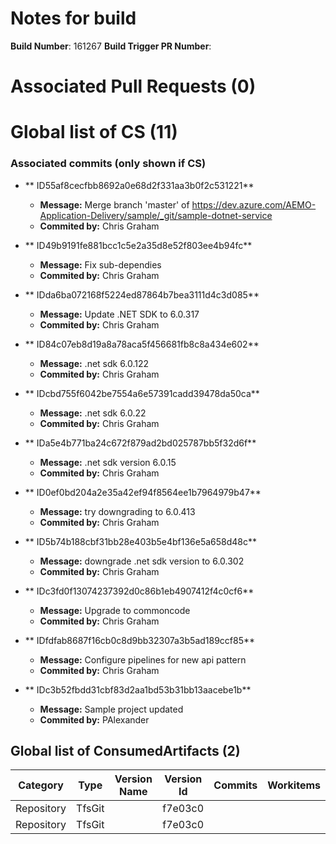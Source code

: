 # Notes for build 
**Build Number**: 161267
**Build Trigger PR Number**:  

# Associated Pull Requests (0)

# Global list of CS (11)
### Associated commits  (only shown if CS) 
* ** ID55af8cecfbb8692a0e68d2f331aa3b0f2c531221** 
  -  **Message:** Merge branch &#x27;master&#x27; of https://dev.azure.com/AEMO-Application-Delivery/sample/_git/sample-dotnet-service
  -  **Commited by:** Chris Graham 

* ** ID49b9191fe881bcc1c5e2a35d8e52f803ee4b94fc** 
  -  **Message:** Fix sub-dependies
  -  **Commited by:** Chris Graham 

* ** IDda6ba072168f5224ed87864b7bea3111d4c3d085** 
  -  **Message:** Update .NET SDK to 6.0.317
  -  **Commited by:** Chris Graham 

* ** ID84c07eb8d19a8a78aca5f456681fb8c8a434e602** 
  -  **Message:** .net sdk 6.0.122
  -  **Commited by:** Chris Graham 

* ** IDcbd755f6042be7554a6e57391cadd39478da50ca** 
  -  **Message:** .net sdk 6.0.22
  -  **Commited by:** Chris Graham 

* ** IDa5e4b771ba24c672f879ad2bd025787bb5f32d6f** 
  -  **Message:** .net sdk version 6.0.15
  -  **Commited by:** Chris Graham 

* ** ID0ef0bd204a2e35a42ef94f8564ee1b7964979b47** 
  -  **Message:** try downgrading to 6.0.413
  -  **Commited by:** Chris Graham 

* ** ID5b74b188cbf31bb28e403b5e4bf136e5a658d48c** 
  -  **Message:** downgrade .net sdk version to 6.0.302
  -  **Commited by:** Chris Graham 

* ** IDc3fd0f13074237392d0c86b1eb4907412f4c0cf6** 
  -  **Message:** Upgrade to commoncode
  -  **Commited by:** Chris Graham 

* ** IDfdfab8687f16cb0c8d9bb32307a3b5ad189ccf85** 
  -  **Message:** Configure pipelines for new api pattern
  -  **Commited by:** Chris Graham 

* ** IDc3b52fbdd31cbf83d2aa1bd53b31bb13aacebe1b** 
  -  **Message:** Sample project updated
  -  **Commited by:** PAlexander 

## Global list of ConsumedArtifacts (2)
| Category | Type | Version Name | Version Id | Commits | Workitems |
|-|-|-|-|-|-|
|Repository | TfsGit |  | f7e03c0 |  |  |
|Repository | TfsGit |  | f7e03c0 |  |  |

